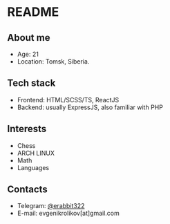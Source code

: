 # README
## About me
+ Age: 21
+ Location: Tomsk, Siberia.
## Tech stack
+ Frontend: HTML/SCSS/TS, ReactJS
+ Backend: usually ExpressJS, also familiar with PHP
## Interests
+ Chess
+ ARCH LINUX
+ Math
+ Languages
## Contacts
+ Telegram: [@erabbit322](http://t.me/erabbit322)
+ E-mail: evgenikrolikov[at]gmail.com
